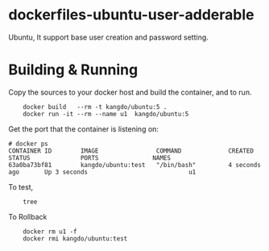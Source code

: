 # dockerfiles-ubuntu-user-adderable
Ubuntu, It support base user creation and password setting.

# Building & Running

Copy the sources to your docker host and build the container, and to run.
```
	docker build   --rm -t kangdo/ubuntu:5 .
	docker run -it --rm --name u1  kangdo/ubuntu:5
```
Get the port that the container is listening on:

```
# docker ps
CONTAINER ID        IMAGE                COMMAND             CREATED             STATUS              PORTS               NAMES
63a0ba73bf81        kangdo/ubuntu:test   "/bin/bash"         4 seconds ago       Up 3 seconds                            u1
```

To test,
```
	tree
```
To Rollback
```
    docker rm u1 -f 
    docker rmi kangdo/ubuntu:test
```
